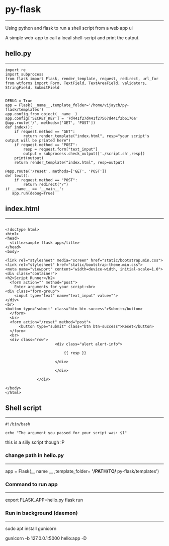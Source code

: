 # py-flask
------------
Using python and flask to run a shell script from a web app ui

A simple web-app to call a local shell-script and print the output.

## hello.py
------------
```from flask import flash
import re
import subprocess
from flask import Flask, render_template, request, redirect, url_for
from wtforms import Form, TextField, TextAreaField, validators, StringField, SubmitField


DEBUG = True
app = Flask(__name__,template_folder='/home/vijaych/py-flask/templates')
app.config.from_object(__name__)
app.config['SECRET_KEY'] = '7d441f27d441f27567d441f2b6176a'
@app.route('/', methods=['GET', 'POST'])
def index():
    if request.method == "GET":
        return render_template("index.html", resp="your script's output will be printed here")
    if request.method == "POST":
        resp = request.form["text_input"]
        output = subprocess.check_output(['./script.sh',resp])
    print(output)
    return render_template("index.html", resp=output)

@app.route('/reset', methods=['GET', 'POST'])
def text():
    if request.method == "POST":
        return redirect("/")
if __name__ == '__main__':
   app.run(debug=True)
   ```
   
## index.html
--------------
```

<!doctype html>
<html>
<head>
  <title>sample flask app</title>
</head>
<body>

<link rel="stylesheet" media="screen" href="static/bootstrap.min.css">
<link rel="stylesheet" href="static/bootstrap-theme.min.css">
<meta name="viewport" content="width=device-width, initial-scale=1.0">
<div class="container">
<h2>Script Runner</h2>
  <form action="" method="post">
    Enter arguments for your script:<br>
<div class="form-group">
	<input type="text" name="text_input" value="">
</div>
<br>
<button type="submit" class="btn btn-success">Submit</button>
  </form>
  <br>
  <form action="/reset" method="post">
	  <button type="submit" class="btn btn-success">Reset</button>
  </form>
  <br>
  <div class="row"> 
					  <div class="alert alert-info"> 

						  {{ resp }} 

					  </div>

					  </div>

			  </div>
			
</body>
</html>
```

## Shell script
---------------
```
#!/bin/bash

echo "The argument you passed for your script was: $1"
```
this is a silly script though :P




### change path in hello.py
--------------------------
app = Flask(__ name __ ,template_folder= __'/PATH/TO/__ py-flask/templates')

### Command to run app
---------------------
export FLASK_APP=hello.py
flask run

### Run in background (daemon)
-----------------------------
sudo apt install gunicorn

gunicorn -b 127.0.0.1:5000 hello:app -D
